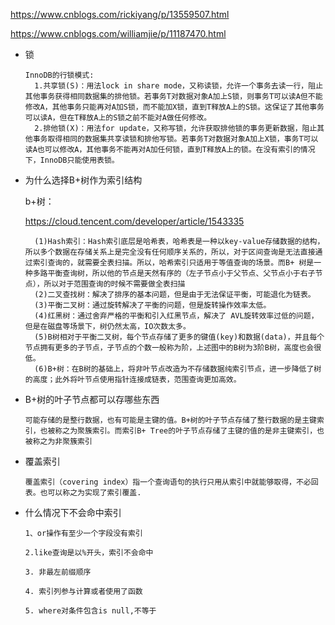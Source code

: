 https://www.cnblogs.com/rickiyang/p/13559507.html

https://www.cnblogs.com/williamjie/p/11187470.html





- 锁

  ```
  InnoDB的行锁模式:
    1.共享锁(S)：用法lock in share mode，又称读锁，允许一个事务去读一行，阻止其他事务获得相同数据集的排他锁。若事务T对数据对象A加上S锁，则事务T可以读A但不能修改A，其他事务只能再对A加S锁，而不能加X锁，直到T释放A上的S锁。这保证了其他事务可以读A，但在T释放A上的S锁之前不能对A做任何修改。
    2.排他锁(X)：用法for update，又称写锁，允许获取排他锁的事务更新数据，阻止其他事务取得相同的数据集共享读锁和排他写锁。若事务T对数据对象A加上X锁，事务T可以读A也可以修改A，其他事务不能再对A加任何锁，直到T释放A上的锁。在没有索引的情况下，InnoDB只能使用表锁。
  ```

- 为什么选择B+树作为索引结构

  b+树：

  https://cloud.tencent.com/developer/article/1543335

  ```
    (1)Hash索引：Hash索引底层是哈希表，哈希表是一种以key-value存储数据的结构，所以多个数据在存储关系上是完全没有任何顺序关系的，所以，对于区间查询是无法直接通过索引查询的，就需要全表扫描。所以，哈希索引只适用于等值查询的场景。而B+ 树是一种多路平衡查询树，所以他的节点是天然有序的（左子节点小于父节点、父节点小于右子节点），所以对于范围查询的时候不需要做全表扫描
    (2)二叉查找树：解决了排序的基本问题，但是由于无法保证平衡，可能退化为链表。
    (3)平衡二叉树：通过旋转解决了平衡的问题，但是旋转操作效率太低。
    (4)红黑树：通过舍弃严格的平衡和引入红黑节点，解决了 AVL旋转效率过低的问题，但是在磁盘等场景下，树仍然太高，IO次数太多。
    (5)B树相对于平衡二叉树，每个节点存储了更多的键值(key)和数据(data)，并且每个节点拥有更多的子节点，子节点的个数一般称为阶，上述图中的B树为3阶B树，高度也会很低。
    (6)B+树：在B树的基础上，将非叶节点改造为不存储数据纯索引节点，进一步降低了树的高度；此外将叶节点使用指针连接成链表，范围查询更加高效。
  ```

- B+树的叶子节点都可以存哪些东西

  ```
  可能存储的是整行数据，也有可能是主键的值。B+树的叶子节点存储了整行数据的是主键索引，也被称之为聚簇索引。而索引B+ Tree的叶子节点存储了主键的值的是非主键索引，也被称之为非聚簇索引
  ```

- 覆盖索引

  ```
  覆盖索引（covering index）指一个查询语句的执行只用从索引中就能够取得，不必回表。也可以称之为实现了索引覆盖.
  ```

- 什么情况下不会命中索引

  ```
  1、or操作有至少一个字段没有索引
  
  2.like查询是以%开头，索引不会命中
  
  3. 非最左前缀顺序
  
  4. 索引列参与计算或者使用了函数
  
  5. where对条件包含is null,不等于
  
  ```
  
  

